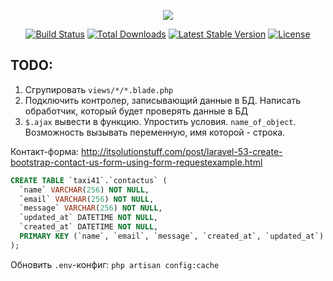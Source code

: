 <p align="center"><img src="https://laravel.com/assets/img/components/logo-laravel.svg"></p>

<p align="center">
<a href="https://travis-ci.org/laravel/framework"><img src="https://travis-ci.org/laravel/framework.svg" alt="Build Status"></a>
<a href="https://packagist.org/packages/laravel/framework"><img src="https://poser.pugx.org/laravel/framework/d/total.svg" alt="Total Downloads"></a>
<a href="https://packagist.org/packages/laravel/framework"><img src="https://poser.pugx.org/laravel/framework/v/stable.svg" alt="Latest Stable Version"></a>
<a href="https://packagist.org/packages/laravel/framework"><img src="https://poser.pugx.org/laravel/framework/license.svg" alt="License"></a>
</p>

## TODO:
1. Сгрупировать ```views/*/*.blade.php```
2. Подключить контролер, записывающий данные в БД. Написать обработчик, который будет проверять данные в БД
3. ```$.ajax``` вывести в функцию. Упростить условия. ```name_of_object```. Возможность вызывать переменную, имя которой - строка.


Контакт-форма:
http://itsolutionstuff.com/post/laravel-53-create-bootstrap-contact-us-form-using-form-requestexample.html

```SQL
CREATE TABLE `taxi41`.`contactus` (
  `name` VARCHAR(256) NOT NULL,
  `email` VARCHAR(256) NOT NULL,
  `message` VARCHAR(256) NOT NULL,
  `updated_at` DATETIME NOT NULL,
  `created_at` DATETIME NOT NULL,
  PRIMARY KEY (`name`, `email`, `message`, `created_at`, `updated_at`)
);
```

Обновить ```.env```-конфиг:
```php artisan config:cache```
